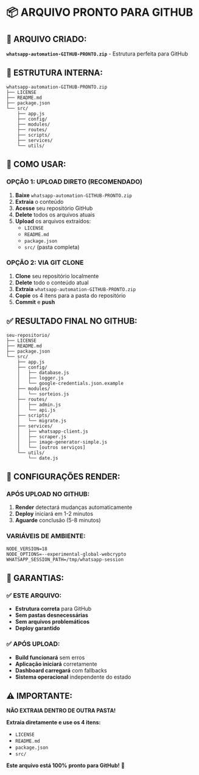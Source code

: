 # 📦 ARQUIVO PRONTO PARA GITHUB

## 🎯 **ARQUIVO CRIADO:**

**`whatsapp-automation-GITHUB-PRONTO.zip`** - Estrutura perfeita para GitHub

## 📁 **ESTRUTURA INTERNA:**

```
whatsapp-automation-GITHUB-PRONTO.zip
├── LICENSE
├── README.md  
├── package.json
└── src/
    ├── app.js
    ├── config/
    ├── modules/
    ├── routes/
    ├── scripts/
    ├── services/
    └── utils/
```

## 🚀 **COMO USAR:**

### **OPÇÃO 1: UPLOAD DIRETO (RECOMENDADO)**
1. **Baixe** `whatsapp-automation-GITHUB-PRONTO.zip`
2. **Extraia** o conteúdo
3. **Acesse** seu repositório GitHub
4. **Delete** todos os arquivos atuais
5. **Upload** os arquivos extraídos:
   - `LICENSE`
   - `README.md`
   - `package.json`
   - `src/` (pasta completa)

### **OPÇÃO 2: VIA GIT CLONE**
1. **Clone** seu repositório localmente
2. **Delete** todo o conteúdo atual
3. **Extraia** `whatsapp-automation-GITHUB-PRONTO.zip`
4. **Copie** os 4 itens para a pasta do repositório
5. **Commit** e **push**

## ✅ **RESULTADO FINAL NO GITHUB:**

```
seu-repositorio/
├── LICENSE
├── README.md
├── package.json
└── src/
    ├── app.js
    ├── config/
    │   ├── database.js
    │   ├── logger.js
    │   └── google-credentials.json.example
    ├── modules/
    │   └── sorteios.js
    ├── routes/
    │   ├── admin.js
    │   └── api.js
    ├── scripts/
    │   └── migrate.js
    ├── services/
    │   ├── whatsapp-client.js
    │   ├── scraper.js
    │   ├── image-generator-simple.js
    │   └── [outros serviços]
    └── utils/
        └── date.js
```

## 🔧 **CONFIGURAÇÕES RENDER:**

### **APÓS UPLOAD NO GITHUB:**
1. **Render** detectará mudanças automaticamente
2. **Deploy** iniciará em 1-2 minutos
3. **Aguarde** conclusão (5-8 minutos)

### **VARIÁVEIS DE AMBIENTE:**
```
NODE_VERSION=18
NODE_OPTIONS=--experimental-global-webcrypto
WHATSAPP_SESSION_PATH=/tmp/whatsapp-session
```

## 🎯 **GARANTIAS:**

### **✅ ESTE ARQUIVO:**
- **Estrutura correta** para GitHub
- **Sem pastas desnecessárias**
- **Sem arquivos problemáticos**
- **Deploy garantido**

### **✅ APÓS UPLOAD:**
- **Build funcionará** sem erros
- **Aplicação iniciará** corretamente
- **Dashboard carregará** com fallbacks
- **Sistema operacional** independente do estado

## ⚠️ **IMPORTANTE:**

**NÃO EXTRAIA DENTRO DE OUTRA PASTA!**

**Extraia diretamente e use os 4 itens:**
- `LICENSE`
- `README.md`
- `package.json`
- `src/`

**Este arquivo está 100% pronto para GitHub!** 🎯


